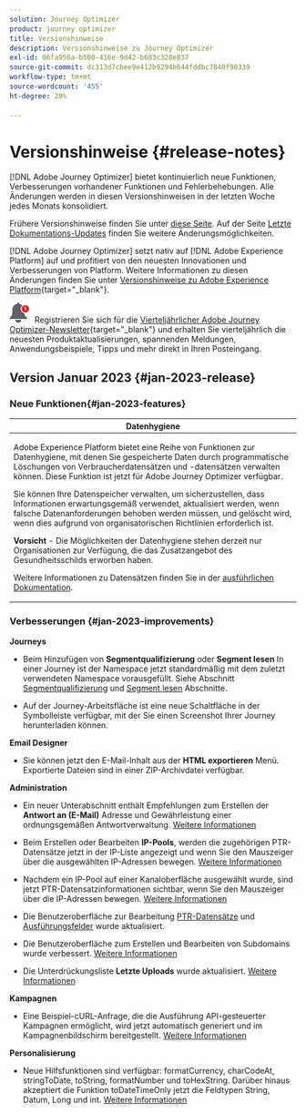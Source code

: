 ```yaml
---
solution: Journey Optimizer
product: journey optimizer
title: Versionshinweise
description: Versionshinweise zu Journey Optimizer
exl-id: 06fa956a-b500-416e-9d42-b683c328e837
source-git-commit: dc313d7cbee9e412b9294b644fddbc7840f90339
workflow-type: tm+mt
source-wordcount: '455'
ht-degree: 20%

---
```


# Versionshinweise {#release-notes}

[!DNL Adobe Journey Optimizer] bietet kontinuierlich neue Funktionen, Verbesserungen vorhandener Funktionen und Fehlerbehebungen. Alle Änderungen werden in diesen Versionshinweisen in der letzten Woche jedes Monats konsolidiert.

Frühere Versionshinweise finden Sie unter [diese Seite](release-notes-2022.md). Auf der Seite [Letzte Dokumentations-Updates](documentation-updates.md) finden Sie weitere Änderungsmöglichkeiten.

[!DNL Adobe Journey Optimizer] setzt nativ auf [!DNL Adobe Experience Platform] auf und profitiert von den neuesten Innovationen und Verbesserungen von Platform. Weitere Informationen zu diesen Änderungen finden Sie unter [Versionshinweise zu Adobe Experience Platform](https://experienceleague.adobe.com/docs/experience-platform/release-notes/latest.html?lang=de){target="_blank"}.

![Newsletter](../assets/do-not-localize/nl-icon.png) Registrieren Sie sich für die [Vierteljährlicher Adobe Journey Optimizer-Newsletter](https://www.adobe.com/subscription/Adobe_Journey_Optimizer_NL.html){target="_blank"} und erhalten Sie vierteljährlich die neuesten Produktaktualisierungen, spannenden Meldungen, Anwendungsbeispiele, Tipps und mehr direkt in Ihren Posteingang.


## Version Januar 2023 {#jan-2023-release}

### Neue Funktionen{#jan-2023-features}


<table>
<thead>
<tr>
<th><strong>Datenhygiene</strong><br/></th>
</tr>
</thead>
<tbody>
<tr>
<td>
<p>Adobe Experience Platform bietet eine Reihe von Funktionen zur Datenhygiene, mit denen Sie gespeicherte Daten durch programmatische Löschungen von Verbraucherdatensätzen und -datensätzen verwalten können. Diese Funktion ist jetzt für Adobe Journey Optimizer verfügbar. </p>
<p>Sie können Ihre Datenspeicher verwalten, um sicherzustellen, dass Informationen erwartungsgemäß verwendet, aktualisiert werden, wenn falsche Datenanforderungen behoben werden müssen, und gelöscht wird, wenn dies aufgrund von organisatorischen Richtlinien erforderlich ist.</p>
<p><strong>Vorsicht</strong> - Die Möglichkeiten der Datenhygiene stehen derzeit nur Organisationen zur Verfügung, die das Zusatzangebot des Gesundheitsschilds erworben haben.</p>
<p>Weitere Informationen zu Datensätzen finden Sie in der <a href="../privacy/data-hygiene.md">ausführlichen Dokumentation</a>.
</td>
</tr>
</tbody>
</table>

<!--table>
<thead>
<tr>
<th><strong>Email content templates</strong><br/></th>
</tr>
</thead>
<tbody>
<tr>
<td>
<p>You can now create standalone content templates that can be leveraged across journeys and campaigns for quick reuse.</p> 
<p>For more information, refer to the <a href="../personalization/get-started-dynamic-content.md">detailed documentation</a>.
</td>
</tr>
</tbody>
</table>
-->

### Verbesserungen {#jan-2023-improvements}

**Journeys**

<!--
* The **Re-entrance wait period** field has been added to the journey properties. This field allows you to define the time to wait before allowing a profile to enter the journey again in unitary journeys (starting with an event or a segment qualification). This prevents journeys from being erroneously triggered multiple times for the same event. By default the field is set to 5 minutes. [Learn more](../building-journeys/journey-gs.md#entrance)

* Improvements have been made for **journey start and end dates**. If you have not specified a start date, it is now automatically added at publication time. For **Read segment** journeys, you can now add an end date. This allows profiles to exit automatically when the date is reached. [Learn more](../building-journeys/journey-gs.md#dates)
-->

* Beim Hinzufügen von **Segmentqualifizierung** oder **Segment lesen** In einer Journey ist der Namespace jetzt standardmäßig mit dem zuletzt verwendeten Namespace vorausgefüllt. Siehe Abschnitt [Segmentqualifizierung](../building-journeys/segment-qualification-events.md#about-segment-qualification) und [Segment lesen](../building-journeys/read-segment.md#configuring-segment-trigger-activity) Abschnitte.

* Auf der Journey-Arbeitsfläche ist eine neue Schaltfläche in der Symbolleiste verfügbar, mit der Sie einen Screenshot Ihrer Journey herunterladen können.

**Email Designer**

* Sie können jetzt den E-Mail-Inhalt aus der **HTML exportieren** Menü. Exportierte Dateien sind in einer ZIP-Archivdatei verfügbar.

**Administration**

* Ein neuer Unterabschnitt enthält Empfehlungen zum Erstellen der **Antwort an (E-Mail)** Adresse und Gewährleistung einer ordnungsgemäßen Antwortverwaltung. [Weitere Informationen](../email/email-settings.md#reply-to-email)

* Beim Erstellen oder Bearbeiten **IP-Pools**, werden die zugehörigen PTR-Datensätze jetzt in der IP-Liste angezeigt und wenn Sie den Mauszeiger über die ausgewählten IP-Adressen bewegen. [Weitere Informationen](../configuration/ip-pools.md#create-ip-pool)

* Nachdem ein IP-Pool auf einer Kanaloberfläche ausgewählt wurde, sind jetzt PTR-Datensatzinformationen sichtbar, wenn Sie den Mauszeiger über die IP-Adressen bewegen. [Weitere Informationen](../email/email-settings.md#subdomains-and-ip-pools)

* Die Benutzeroberfläche zur Bearbeitung [PTR-Datensätze](../configuration/ptr-records.md#edit-ptr-record) und [Ausführungsfelder](../configuration/primary-email-addresses.md) wurde aktualisiert.

* Die Benutzeroberfläche zum Erstellen und Bearbeiten von Subdomains wurde verbessert. [Weitere Informationen](../configuration/delegate-subdomain.md)

* Die Unterdrückungsliste **Letzte Uploads** wurde aktualisiert. [Weitere Informationen](../configuration/manage-suppression-list.md#recent-uploads)

**Kampagnen**

* Eine Beispiel-cURL-Anfrage, die die Ausführung API-gesteuerter Kampagnen ermöglicht, wird jetzt automatisch generiert und im Kampagnenbildschirm bereitgestellt. [Weitere Informationen](../campaigns/api-triggered-campaigns.md)

<!--
**Decision management**

* Additional parameters have been added in placements creation screen. They allow you to control whether an offer can be duplicated across multiple placements, and to specify if the offer's content and metadata should be included in the API response. [Learn more](../offers/offer-library/creating-placements.md)-->

<!--* It is now possible to reset the offer capping counter on a daily, weekly or monthly basis. [Learn more](../offers/offer-library/add-constraints.md#capping)-->

**Personalisierung**

* Neue Hilfsfunktionen sind verfügbar: formatCurrency, charCodeAt, stringToDate, toString, formatNumber und toHexString. Darüber hinaus akzeptiert die Funktion toDateTimeOnly jetzt die Feldtypen String, Datum, Long und int. [Weitere Informationen](../personalization/functions/functions.md)
